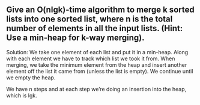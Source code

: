 ## Give an O(nlgk)-time algorithm to merge k sorted lists into one sorted list, where n is the total number of elements in all the input lists. (Hint: Use a min-heap for k-way merging).

Solution: We take one element of each list and put it in a min-heap. Along with each element we have to track which list we took it from. When merging, we take the minimum element from the heap and insert another element off the list it came from (unless the list is empty). We continue until we empty the heap.

We have n steps and at each step we’re doing an insertion into the heap, which is lgk.
